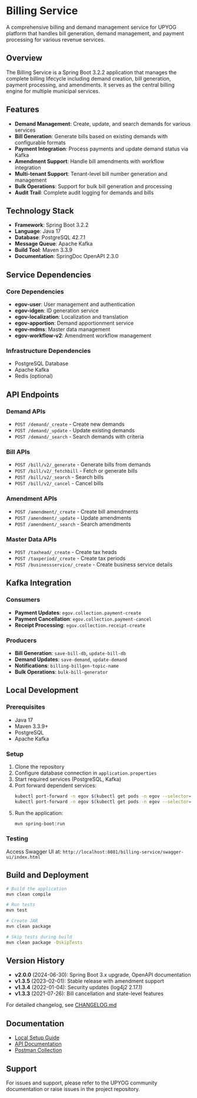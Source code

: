 # Billing Service

A comprehensive billing and demand management service for UPYOG platform that handles bill generation, demand management, and payment processing for various revenue services.

## Overview

The Billing Service is a Spring Boot 3.2.2 application that manages the complete billing lifecycle including demand creation, bill generation, payment processing, and amendments. It serves as the central billing engine for multiple municipal services.

## Features

- **Demand Management**: Create, update, and search demands for various services
- **Bill Generation**: Generate bills based on existing demands with configurable formats
- **Payment Integration**: Process payments and update demand status via Kafka
- **Amendment Support**: Handle bill amendments with workflow integration
- **Multi-tenant Support**: Tenant-level bill number generation and management
- **Bulk Operations**: Support for bulk bill generation and processing
- **Audit Trail**: Complete audit logging for demands and bills

## Technology Stack

- **Framework**: Spring Boot 3.2.2
- **Language**: Java 17
- **Database**: PostgreSQL 42.7.1
- **Message Queue**: Apache Kafka
- **Build Tool**: Maven 3.3.9
- **Documentation**: SpringDoc OpenAPI 2.3.0

## Service Dependencies

### Core Dependencies
- **egov-user**: User management and authentication
- **egov-idgen**: ID generation service
- **egov-localization**: Localization and translation
- **egov-apportion**: Demand apportionment service
- **egov-mdms**: Master data management
- **egov-workflow-v2**: Amendment workflow management

### Infrastructure Dependencies
- PostgreSQL Database
- Apache Kafka
- Redis (optional)

## API Endpoints

### Demand APIs
- `POST /demand/_create` - Create new demands
- `POST /demand/_update` - Update existing demands
- `POST /demand/_search` - Search demands with criteria

### Bill APIs
- `POST /bill/v2/_generate` - Generate bills from demands
- `POST /bill/v2/_fetchbill` - Fetch or generate bills
- `POST /bill/v2/_search` - Search bills
- `POST /bill/v2/_cancel` - Cancel bills

### Amendment APIs
- `POST /amendment/_create` - Create bill amendments
- `POST /amendment/_update` - Update amendments
- `POST /amendment/_search` - Search amendments

### Master Data APIs
- `POST /taxhead/_create` - Create tax heads
- `POST /taxperiod/_create` - Create tax periods
- `POST /businessservice/_create` - Create business service details


## Kafka Integration

### Consumers
- **Payment Updates**: `egov.collection.payment-create`
- **Payment Cancellation**: `egov.collection.payment-cancel`
- **Receipt Processing**: `egov.collection.receipt-create`

### Producers
- **Bill Generation**: `save-bill-db`, `update-bill-db`
- **Demand Updates**: `save-demand`, `update-demand`
- **Notifications**: `billing-billgen-topic-name`
- **Bulk Operations**: `bulk-bill-generator`

## Local Development

### Prerequisites
- Java 17
- Maven 3.3.9+
- PostgreSQL
- Apache Kafka

### Setup
1. Clone the repository
2. Configure database connection in `application.properties`
3. Start required services (PostgreSQL, Kafka)
4. Port forward dependent services:
   ```bash
   kubectl port-forward -n egov $(kubectl get pods -n egov --selector=app=egov-user --no-headers=true | head -n1 | awk '{print $1}') 8085:8080
   kubectl port-forward -n egov $(kubectl get pods -n egov --selector=app=egov-idgen --no-headers=true | head -n1 | awk '{print $1}') 8086:8080
   ```
5. Run the application:
   ```bash
   mvn spring-boot:run
   ```

### Testing
Access Swagger UI at: `http://localhost:8081/billing-service/swagger-ui/index.html`

## Build and Deployment

```bash
# Build the application
mvn clean compile

# Run tests
mvn test

# Create JAR
mvn clean package

# Skip tests during build
mvn clean package -DskipTests
```

## Version History

- **v2.0.0** (2024-06-30): Spring Boot 3.x upgrade, OpenAPI documentation
- **v1.3.5** (2023-02-01): Stable release with amendment support
- **v1.3.4** (2022-01-04): Security updates (log4j2 2.17.1)
- **v1.3.3** (2021-07-26): Bill cancellation and state-level features

For detailed changelog, see [CHANGELOG.md](CHANGELOG.md)

## Documentation

- [Local Setup Guide](LOCALSETUP.md)
- [API Documentation](http://localhost:8081/billing-service/swagger-ui/index.html)
- [Postman Collection](src/main/resources/postman-collection/)

## Support

For issues and support, please refer to the UPYOG community documentation or raise issues in the project repository.